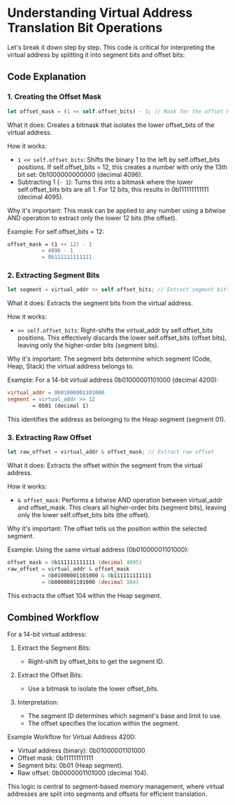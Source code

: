 # Understanding Virtual Address Translation Bit Operations

Let's break it down step by step. This code is critical for interpreting the virtual address by splitting it into segment bits and offset bits:

## Code Explanation

### 1. Creating the Offset Mask
```rust
let offset_mask = (1 << self.offset_bits) - 1; // Mask for the offset bits
```

What it does: Creates a bitmask that isolates the lower offset_bits of the virtual address.

How it works:
- `1 << self.offset_bits`: Shifts the binary 1 to the left by self.offset_bits positions. If self.offset_bits = 12, this creates a number with only the 13th bit set: 0b1000000000000 (decimal 4096).
- Subtracting 1 (`- 1`): Turns this into a bitmask where the lower self.offset_bits bits are all 1. For 12 bits, this results in 0b111111111111 (decimal 4095).

Why it's important: This mask can be applied to any number using a bitwise AND operation to extract only the lower 12 bits (the offset).

Example:
For self.offset_bits = 12:
```bash
offset_mask = (1 << 12) - 1
           = 4096 - 1
           = 0b111111111111
```

### 2. Extracting Segment Bits
```rust
let segment = virtual_addr >> self.offset_bits; // Extract segment bits
```

What it does: Extracts the segment bits from the virtual address.

How it works:
- `>> self.offset_bits`: Right-shifts the virtual_addr by self.offset_bits positions. This effectively discards the lower self.offset_bits (offset bits), leaving only the higher-order bits (segment bits).

Why it's important: The segment bits determine which segment (Code, Heap, Stack) the virtual address belongs to.

Example:
For a 14-bit virtual address 0b01000001101000 (decimal 4200):
```makefile
virtual_addr = 0b01000001101000
segment = virtual_addr >> 12
        = 0b01 (decimal 1)
```
This identifies the address as belonging to the Heap segment (segment 01).

### 3. Extracting Raw Offset
```rust
let raw_offset = virtual_addr & offset_mask; // Extract raw offset
```

What it does: Extracts the offset within the segment from the virtual address.

How it works:
- `& offset_mask`: Performs a bitwise AND operation between virtual_addr and offset_mask. This clears all higher-order bits (segment bits), leaving only the lower self.offset_bits bits (the offset).

Why it's important: The offset tells us the position within the selected segment.

Example:
Using the same virtual address (0b01000001101000):
```csharp
offset_mask = 0b111111111111 (decimal 4095)
raw_offset = virtual_addr & offset_mask
           = 0b01000001101000 & 0b111111111111
           = 0b0000001101000 (decimal 104)
```
This extracts the offset 104 within the Heap segment.

## Combined Workflow

For a 14-bit virtual address:

1. Extract the Segment Bits:
   - Right-shift by offset_bits to get the segment ID.

2. Extract the Offset Bits:
   - Use a bitmask to isolate the lower offset_bits.

3. Interpretation:
   - The segment ID determines which segment's base and limit to use.
   - The offset specifies the location within the segment.

Example Workflow for Virtual Address 4200:

- Virtual address (binary): 0b01000001101000
- Offset mask: 0b111111111111
- Segment bits: 0b01 (Heap segment).
- Raw offset: 0b0000001101000 (decimal 104).

This logic is central to segment-based memory management, where virtual addresses are split into segments and offsets for efficient translation.

